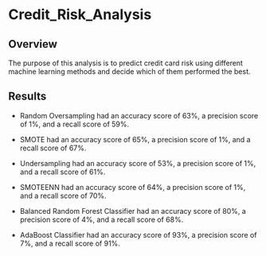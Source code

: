 # Credit_Risk_Analysis

## Overview
The purpose of this analysis is to predict credit card risk using different machine learning methods and decide which of them performed the best.

## Results
* Random Oversampling had an accuracy score of 63%, a precision score of 1%, and a recall score of 59%.


* SMOTE had an accuracy score of 65%, a precision score of 1%, and a recall score of 67%.
* Undersampling had an accuracy score of 53%, a precision score of 1%, and a recall score of 61%.
* SMOTEENN had an accuracy score of 64%, a precision score of 1%, and a recall score of 70%.
* Balanced Random Forest Classifier had an accuracy score of 80%, a precision score of 4%, and a recall score of 68%.
* AdaBoost Classifier had an accuracy score of 93%, a precision score of 7%, and a recall score of 91%.
